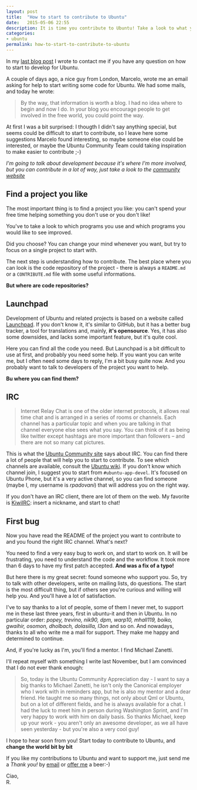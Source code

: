 ```yaml
---
layout: post
title:  "How to start to contribute to Ubuntu"
date:   2015-05-06 22:55
description: It is time you contribute to Ubuntu! Take a look to what you can do
categories:
- ubuntu
permalink: how-to-start-to-contribute-to-ubuntu
---
```


In my [last blog post][last] I wrote to contact me if you have any question on
how to start to develop for Ubuntu.

A couple of days ago, a nice guy from London, Marcelo, wrote me an email
asking for help to start writing some code for Ubuntu. We had some mails, and
today he wrote:

>By the way, that information is worth a blog. I had no idea where to begin and
>now I do. In your blog you encourage people to get involved in the free world,
>you could point the way.

At first I was a bit surprised: I thougth I didn't say anything special, but
seems could be difficult to start to contribute, so I leave here some
suggestions Marcelo found interesting, so maybe someone else could be
interested, or maybe the Ubuntu Community Team could taking inspiration to make
easier to contribute ;-)

_I'm going to talk about development because it's where I'm more involved, but you can contribute in a lot of way, just take a look to the [community website][community]_

## Find a project you like

The most important thing is to find a project you like: you can't spend your
free time helping something you don't use or you don't like!

You've to take a look to which programs you use and which programs you would
like to see improved. 

Did you choose? You can change your mind whenever you want, but try to focus on a single project to start with.

The next step is understanding how to contribute. The best place where you can
look is the code repository of the project - there is always a `README.md` or a
`CONTRIBUTE.md` file with some useful informations.

**But where are code repositories?**

## Launchpad

Development of Ubuntu and related projects is based on a website called
[Launchpad][lp]. If you don't know it, it's similar to GitHub, but it has a
better bug tracker, a tool for translations and, mainly, **it's opensource**.
Yes, it has also some downsides, and lacks some important feature, but it's
quite cool.

Here you can find all the code you need. But Launchpad is a bit difficult to use at first, and probably you need some help. If you want you can write me, but I often need some days to reply, I'm a bit busy quite now. And you probably want to talk to developers of the project you want to help.

**Bu where you can find them?**

## IRC

>Internet Relay Chat is one of the older internet protocols, it allows real time
>chat and is arranged in a series of rooms or channels. Each channel has a
>particular topic and when you are talking in that channel everyone else sees
>what you say. You can think of it as being like twitter except hashtags are
>more important than followers – and there are not so many cat pictures.

This is what the [Ubuntu Community site][ucs] says about IRC. You can find there
a lot of people that will help you to start to contribute. To see which channels
are available, consult the [Ubuntu wiki][wiki]. If you don't know which channel
join, I suggest you to start from `#ubuntu-app-devel`. It's focused on Ubuntu
Phone, but it's a very active channel, so you can find someone (maybe I, my
username is _rpadovani_) that will address you on the right way.

If you don't have an IRC client, there are lot of them on the web. My favorite
is [KiwiIRC][kiwi]: insert a nickname, and start to chat!

## First bug

Now you have read the README of the project you want to contribute to and you found the right IRC channel. What's next?

You need to find a very easy bug to work on, and start to work on. It will be frustrating, you need to understand the code and the workflow. It took more than 6 days to have my first patch accepted. **And was a fix of a typo!**

But here there is my great secret: found someone who support you. So, try to
talk with other developers, write on mailing lists, do questions. The start is
the most difficult thing, but if others see you're curious and willing will help
you. And you'll have a lot of satisfaction.

I've to say thanks to a lot of people, some of them I never met, to support me in these last three years, first in ubuntu-it and then in Ubuntu. In no particular order: _popey, trevino, nik90, dpm, warp10, mhall119, boiko, gwaihir, osomon, dholbach, dolasilla, l3on_ and so on. And nowadays, thanks to all who write me a mail for support. They make me happy and determined to continue.

And, if you're lucky as I'm, you'll find a mentor. I find Michael Zanetti.

I'll repeat myself with something I write last November, but I am convinced that I do not ever thank enough:

>So, today is the Ubuntu Community Appreciation day - I want to say a big thanks
>to Michael Zanetti, he isn't only the Canonical employer who I work with in
>reminders app, but he is also my mentor and a dear friend. He taught me so many
>things, not only about Qml or Ubuntu, but on a lot of different fields, and he
>is always available for a chat. I had the luck to meet him in person during
Washington Sprint, and I'm very happy to work with him on daily basis. So thanks
Michael, keep up your work - you aren't only an awesome developer, as we all
have seen yesterday - but you're also a very cool guy!

I hope to hear soon from you! Start today to contribute to Ubuntu, and **change
the world bit by bit**

If you like my contributions to Ubuntu and want to support me, just send me a *Thank you!* by [email](mailto:riccardo@rpadovani.com) or [offer me][donation] a beer:-)

Ciao,<br/>
R.

[donation]: http://rpadovani.com/donations/
[last]: http://rpadovani.com/my-contributions-apr-15/
[community]: http://community.ubuntu.com/
[lp]: https://launchpad.net/
[ucs]: http://community.ubuntu.com/contribute/support/irc/
[wiki]: https://wiki.ubuntu.com/IRC/ChannelList
[kiwi]: https://kiwiirc.com/client
